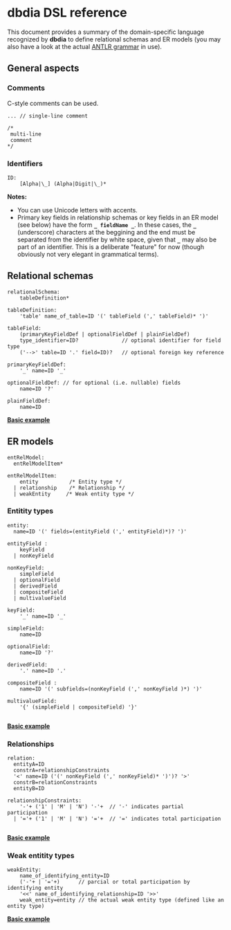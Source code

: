 # dbdia DSL reference

This document provides a summary of the domain-specific language recognized by __dbdia__ to define relational schemas and ER models (you may also have a look at the actual [ANTLR grammar](/src/main/antlr/DSL.g4) in use).

## General aspects

### Comments

C-style comments can be used.

```
... // single-line comment 

/*
 multi-line 
 comment 
*/
```

### Identifiers

```
ID: 
    [Alpha|\_] (Alpha|Digit|\_)* 
```

__Notes:__ 

- You can use Unicode letters with accents. 
- Primary key fields in relationship schemas or key fields in an ER model (see below) have the form __`_ fieldName _`__. In these cases, the __`_`__ (underscore) characters at the beggining and the end must be separated from the identifier by white space, given that __`_`__ may also be part of an identifier. This is a deliberate "feature" for now (though obviously not very elegant in grammatical terms).  


## Relational schemas

```
relationalSchema: 
    tableDefinition*

tableDefinition: 
    'table' name_of_table=ID '(' tableField (',' tableField)* ')'

tableField: 
    (primaryKeyFieldDef | optionalFieldDef | plainFieldDef)  
    type_identifier=ID?              // optional identifier for field type
    ('-->' table=ID '.' field=ID)?   // optional foreign key reference 
  
primaryKeyFieldDef:
    '_' name=ID '_' 

optionalFieldDef: // for optional (i.e. nullable) fields
    name=ID '?'     

plainFieldDef: 
    name=ID        
```

[__Basic example__](/examples/Schema.sch)


## ER models

```
entRelModel: 
  entRelModelItem*
  
entRelModelItem: 
    entity          /* Entity type */
  | relationship    /* Relationship */
  | weakEntity     /* Weak entity type */
```

### Entitity types

```
entity: 
  name=ID '(' fields=(entityField (',' entityField)*)? ')'
  
entityField : 
    keyField
  | nonKeyField
  
nonKeyField:
    simpleField
  | optionalField
  | derivedField
  | compositeField
  | multivalueField
  
keyField: 
    '_' name=ID '_' 
    
simpleField: 
    name=ID
    
optionalField: 
    name=ID '?'
  
derivedField:
    '.' name=ID '.'
  
compositeField : 
    name=ID '(' subfields=(nonKeyField (',' nonKeyField )*) ')'  
  
multivalueField: 
    '{' (simpleField | compositeField) '}' 
  
```

[__Basic example__](/examples/Entity.er)

### Relationships

```
relation: 
  entityA=ID 
  constrA=relationshipConstraints
  '<' name=ID ('(' nonKeyField (',' nonKeyField)* ')')? '>' 
  constrB=relationConstraints 
  entityB=ID
  
relationshipConstraints:
    '-'+ ('1' | 'M' | 'N') '-'+  // '-' indicates partial participation
  | '='+ ('1' | 'M' | 'N') '='+  // '=' indicates total participation   
  
```

[__Basic example__](/examples/Relationships.er)

### Weak entitity types

```
weakEntity: 
    name_of_identifying_entity=ID 
    ('-'+ | '='+)      // parcial or total participation by identifying entity 
    '<<' name_of_identifying_relationship=ID '>>'    
    weak_entity=entity // the actual weak entity type (defined like an entity type)
```

[__Basic example__](/examples/WeakEntities.er)



